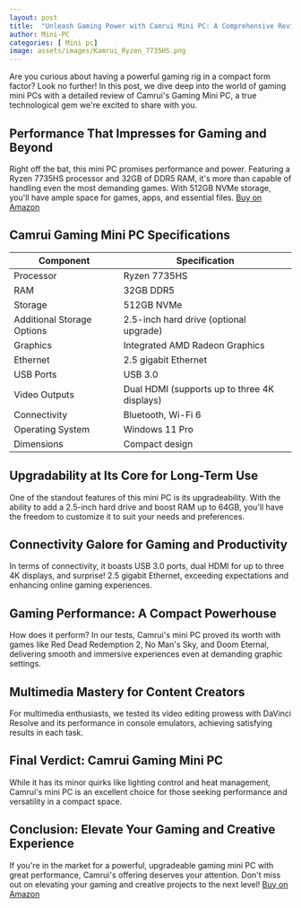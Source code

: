 ```yaml
---
layout: post
title:  "Unleash Gaming Power with Camrui Mini PC: A Comprehensive Review"
author: Mini-PC
categories: [ Mini pc]
image: assets/images/Kamrui_Ryzen_7735HS.png
--- 
```


Are you curious about having a powerful gaming rig in a compact form factor? Look no further! In this post, we dive deep into the world of gaming mini PCs with a detailed review of Camrui's Gaming Mini PC, a true technological gem we're excited to share with you.

## Performance That Impresses for Gaming and Beyond

Right off the bat, this mini PC promises performance and power. Featuring a Ryzen 7735HS processor and 32GB of DDR5 RAM, it's more than capable of handling even the most demanding games. With 512GB NVMe storage, you'll have ample space for games, apps, and essential files. [Buy on Amazon](https://amzn.to/4aLZ9L8)


## Camrui Gaming Mini PC Specifications


| Component                  | Specification                           |
| -------------------------- | --------------------------------------- |
| Processor                  | Ryzen 7735HS                            |
| RAM                        | 32GB DDR5                               |
| Storage                    | 512GB NVMe                              |
| Additional Storage Options | 2.5-inch hard drive (optional upgrade)  |
| Graphics                   | Integrated AMD Radeon Graphics          |
| Ethernet                   | 2.5 gigabit Ethernet                    |
| USB Ports                  | USB 3.0                                 |
| Video Outputs              | Dual HDMI (supports up to three 4K displays) |
| Connectivity               | Bluetooth, Wi-Fi 6                      |
| Operating System           | Windows 11 Pro                          |
| Dimensions                 | Compact design                          |


## Upgradability at Its Core for Long-Term Use

One of the standout features of this mini PC is its upgradeability. With the ability to add a 2.5-inch hard drive and boost RAM up to 64GB, you'll have the freedom to customize it to suit your needs and preferences.

## Connectivity Galore for Gaming and Productivity

In terms of connectivity, it boasts USB 3.0 ports, dual HDMI for up to three 4K displays, and surprise! 2.5 gigabit Ethernet, exceeding expectations and enhancing online gaming experiences.

## Gaming Performance: A Compact Powerhouse

How does it perform? In our tests, Camrui's mini PC proved its worth with games like Red Dead Redemption 2, No Man's Sky, and Doom Eternal, delivering smooth and immersive experiences even at demanding graphic settings.

## Multimedia Mastery for Content Creators

For multimedia enthusiasts, we tested its video editing prowess with DaVinci Resolve and its performance in console emulators, achieving satisfying results in each task.

## Final Verdict: Camrui Gaming Mini PC

While it has its minor quirks like lighting control and heat management, Camrui's mini PC is an excellent choice for those seeking performance and versatility in a compact space.

## Conclusion: Elevate Your Gaming and Creative Experience

If you're in the market for a powerful, upgradeable gaming mini PC with great performance, Camrui's offering deserves your attention. Don't miss out on elevating your gaming and creative projects to the next level! [Buy on Amazon](https://amzn.to/4aLZ9L8)


